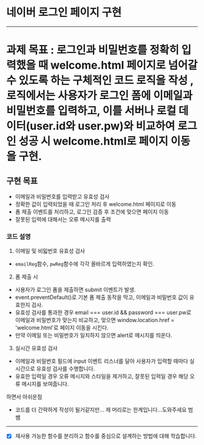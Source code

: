 # 네이버 로그인 페이지 구현

---
# 과제 목표 : 로그인과 비밀번호를 정확히 입력했을 때 welcome.html 페이지로 넘어갈 수 있도록 하는 구체적인 코드 로직을 작성 , 로직에서는 사용자가 로그인 폼에 이메일과 비밀번호를 입력하고, 이를 서버나 로컬 데이터(user.id와 user.pw)와 비교하여 로그인 성공 시 welcome.html로 페이지 이동을 구현.

## 구현 목표
 - 이메일과 비밀번호를 입력받고 유효성 검사
 - 정확한 값이 입력되었을 때 로그인 처리 후 welcome.html 페이지로 이동
 - 폼 제출 이벤트를 처리하고, 로그인 검증 후 조건에 맞으면 페이지 이동
 - 잘못된 입력에 대해서는 오류 메시지를 출력

### 코드 설명

1. 이메일 및 비밃번호 유효성 검사
 - `emailReg`함수, `pwReg`함수에 각각 올바르게 입력하였는지 확인.
2. 폼 제출 시 
 - 사용자가 로그인 폼을 제출하면 submit 이벤트가 발생.
 - event.preventDefault()로 기본 폼 제출 동작을 막고, 이메일과 비밀번호 값이 유효한지 검사.
 - 유효성 검사를 통과한 경우 email === user.id && password === user.pw로 이메일과 비밀번호가 맞는지 비교하고, 맞으면 window.location.href = 'welcome.html'로 페이지 이동을 시킨다.
 - 만약 이메일 또는 비밀번호가 일치하지 않으면 alert로 메시지를 띄운다.
 3. 실시간 유효성 검사
 - 이메일과 비밀번호 필드에 input 이벤트 리스너를 달아 사용자가 입력할 때마다 실시간으로 유효성 검사를 수행합니다.
 - 유효한 입력일 경우 오류 메시지와 스타일을 제거하고, 잘못된 입력일 경우 해당 오류 메시지를 보여줍니다.

 하면서 아쉬운점
  - 코드를 더 간략하게 작성이 될거같지만... 제 머리로는 한계입니다...도와주세요 범쌤

---
- [x] 재사용 가능한 함수를 분리하고 함수를 중심으로 설계하는 방법에 대해 학습합니다.







